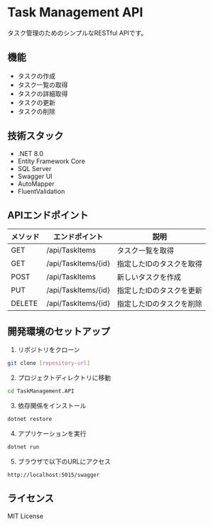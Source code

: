 # Task Management API

タスク管理のためのシンプルなRESTful APIです。

## 機能

- タスクの作成
- タスク一覧の取得
- タスクの詳細取得
- タスクの更新
- タスクの削除

## 技術スタック

- .NET 8.0
- Entity Framework Core
- SQL Server
- Swagger UI
- AutoMapper
- FluentValidation

## APIエンドポイント

| メソッド | エンドポイント | 説明 |
|----------|----------------|------|
| GET | /api/TaskItems | タスク一覧を取得 |
| GET | /api/TaskItems/{id} | 指定したIDのタスクを取得 |
| POST | /api/TaskItems | 新しいタスクを作成 |
| PUT | /api/TaskItems/{id} | 指定したIDのタスクを更新 |
| DELETE | /api/TaskItems/{id} | 指定したIDのタスクを削除 |

## 開発環境のセットアップ

1. リポジトリをクローン
```bash
git clone [repository-url]
```

2. プロジェクトディレクトリに移動
```bash
cd TaskManagement.API
```

3. 依存関係をインストール
```bash
dotnet restore
```

4. アプリケーションを実行
```bash
dotnet run
```

5. ブラウザで以下のURLにアクセス
```
http://localhost:5015/swagger
```

## ライセンス

MIT License 